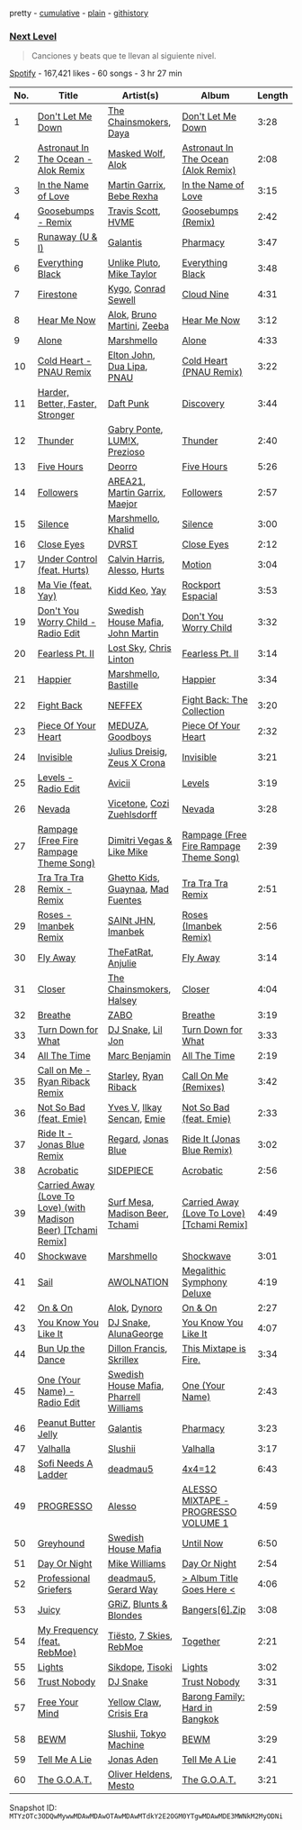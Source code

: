 pretty - [cumulative](/playlists/cumulative/37i9dQZF1DWUyj0bHlj8N3.md) - [plain](/playlists/plain/37i9dQZF1DWUyj0bHlj8N3) - [githistory](https://github.githistory.xyz/mackorone/spotify-playlist-archive/blob/main/playlists/plain/37i9dQZF1DWUyj0bHlj8N3)

### [Next Level](https://open.spotify.com/playlist/37i9dQZF1DWUyj0bHlj8N3)

> Canciones y beats que te llevan al siguiente nivel.

[Spotify](https://open.spotify.com/user/spotify) - 167,421 likes - 60 songs - 3 hr 27 min

| No. | Title | Artist(s) | Album | Length |
|---|---|---|---|---|
| 1 | [Don't Let Me Down](https://open.spotify.com/track/1i1fxkWeaMmKEB4T7zqbzK) | [The Chainsmokers](https://open.spotify.com/artist/69GGBxA162lTqCwzJG5jLp), [Daya](https://open.spotify.com/artist/6Dd3NScHWwnW6obMFbl1BH) | [Don't Let Me Down](https://open.spotify.com/album/2SByipSK8eZ2pasaIwwzhf) | 3:28 |
| 2 | [Astronaut In The Ocean \- Alok Remix](https://open.spotify.com/track/25dOYUvTT4wyw7r3vS37ca) | [Masked Wolf](https://open.spotify.com/artist/1uU7g3DNSbsu0QjSEqZtEd), [Alok](https://open.spotify.com/artist/0NGAZxHanS9e0iNHpR8f2W) | [Astronaut In The Ocean \(Alok Remix\)](https://open.spotify.com/album/3DMIESlogCaK0E3W0awobM) | 2:08 |
| 3 | [In the Name of Love](https://open.spotify.com/track/23L5CiUhw2jV1OIMwthR3S) | [Martin Garrix](https://open.spotify.com/artist/60d24wfXkVzDSfLS6hyCjZ), [Bebe Rexha](https://open.spotify.com/artist/64M6ah0SkkRsnPGtGiRAbb) | [In the Name of Love](https://open.spotify.com/album/1FOJ5IXGXe8dl0cXvCU6wK) | 3:15 |
| 4 | [Goosebumps \- Remix](https://open.spotify.com/track/5uEYRdEIh9Bo4fpjDd4Na9) | [Travis Scott](https://open.spotify.com/artist/0Y5tJX1MQlPlqiwlOH1tJY), [HVME](https://open.spotify.com/artist/2o08sCWF5yyo2G4DCiT7T9) | [Goosebumps \(Remix\)](https://open.spotify.com/album/3SdFuYwyWoq7kuaHdTDcyD) | 2:42 |
| 5 | [Runaway \(U & I\)](https://open.spotify.com/track/46lFttIf5hnUZMGvjK0Wxo) | [Galantis](https://open.spotify.com/artist/4sTQVOfp9vEMCemLw50sbu) | [Pharmacy](https://open.spotify.com/album/4QcXq4vTVN7dFb7bZa9jG2) | 3:47 |
| 6 | [Everything Black](https://open.spotify.com/track/3UEnF6y5tyHVtMzldS3svp) | [Unlike Pluto](https://open.spotify.com/artist/4zjO8Jhi2pciJJzd8Q6rga), [Mike Taylor](https://open.spotify.com/artist/30ejUciK31BCg0IVCbt1dW) | [Everything Black](https://open.spotify.com/album/65QMh46zprwhLoYR9vOlVz) | 3:48 |
| 7 | [Firestone](https://open.spotify.com/track/1I8tHoNBFTuoJAlh4hfVVE) | [Kygo](https://open.spotify.com/artist/23fqKkggKUBHNkbKtXEls4), [Conrad Sewell](https://open.spotify.com/artist/1rw8ZTLnDHd74TWDDukjVi) | [Cloud Nine](https://open.spotify.com/album/0uMIzWh1uEpHEBell4rlF8) | 4:31 |
| 8 | [Hear Me Now](https://open.spotify.com/track/6OnYQKTc5fbSGbIpaH4KxL) | [Alok](https://open.spotify.com/artist/0NGAZxHanS9e0iNHpR8f2W), [Bruno Martini](https://open.spotify.com/artist/5veVxxPm1vzgi6pO2iVA8L), [Zeeba](https://open.spotify.com/artist/7qPLO2XOUaRrRxkvLZ3AEK) | [Hear Me Now](https://open.spotify.com/album/5ev8miwRafJ3DeXNaAVzBZ) | 3:12 |
| 9 | [Alone](https://open.spotify.com/track/3MEYFivt6bilQ9q9mFWZ4g) | [Marshmello](https://open.spotify.com/artist/64KEffDW9EtZ1y2vBYgq8T) | [Alone](https://open.spotify.com/album/7ePC9qS9mSOTY9E0YPP6yg) | 4:33 |
| 10 | [Cold Heart \- PNAU Remix](https://open.spotify.com/track/6zSpb8dQRaw0M1dK8PBwQz) | [Elton John](https://open.spotify.com/artist/3PhoLpVuITZKcymswpck5b), [Dua Lipa](https://open.spotify.com/artist/6M2wZ9GZgrQXHCFfjv46we), [PNAU](https://open.spotify.com/artist/6n28c9qs9hNGriNa72b26u) | [Cold Heart \(PNAU Remix\)](https://open.spotify.com/album/5D8Rdb09BkmHscEGSWAlA6) | 3:22 |
| 11 | [Harder, Better, Faster, Stronger](https://open.spotify.com/track/5W3cjX2J3tjhG8zb6u0qHn) | [Daft Punk](https://open.spotify.com/artist/4tZwfgrHOc3mvqYlEYSvVi) | [Discovery](https://open.spotify.com/album/2noRn2Aes5aoNVsU6iWThc) | 3:44 |
| 12 | [Thunder](https://open.spotify.com/track/2USlegnFJLrVLpoVfPimKB) | [Gabry Ponte](https://open.spotify.com/artist/5ENS85nZShljwNgg4wFD7D), [LUM!X](https://open.spotify.com/artist/0TKFPt9w0AAEnhB9bd0pLy), [Prezioso](https://open.spotify.com/artist/3iMzbvXlgNUpoFccD60bvr) | [Thunder](https://open.spotify.com/album/35Q09Y0b7ZxOoCdF7sBiGf) | 2:40 |
| 13 | [Five Hours](https://open.spotify.com/track/6r7FXNO57mlZCBY6PXcZZT) | [Deorro](https://open.spotify.com/artist/6VD4UEUPvtsemqD3mmTqCR) | [Five Hours](https://open.spotify.com/album/3hM67HrtJ55aUC5TGt66Za) | 5:26 |
| 14 | [Followers](https://open.spotify.com/track/5sPoju3oZHg9Wq5KXxBH3a) | [AREA21](https://open.spotify.com/artist/76YIoWHp3Ri3q1ocOPtFzp), [Martin Garrix](https://open.spotify.com/artist/60d24wfXkVzDSfLS6hyCjZ), [Maejor](https://open.spotify.com/artist/3XcCT5MPlQPWFTJyzXbfuX) | [Followers](https://open.spotify.com/album/3YRKOtLYysmk04YlzvpnU3) | 2:57 |
| 15 | [Silence](https://open.spotify.com/track/7vGuf3Y35N4wmASOKLUVVU) | [Marshmello](https://open.spotify.com/artist/64KEffDW9EtZ1y2vBYgq8T), [Khalid](https://open.spotify.com/artist/6LuN9FCkKOj5PcnpouEgny) | [Silence](https://open.spotify.com/album/2bw00gRKNKbTFOqCkohbSh) | 3:00 |
| 16 | [Close Eyes](https://open.spotify.com/track/3CLSHJv5aUROAN2vfOyCOh) | [DVRST](https://open.spotify.com/artist/0XFgyr4jwM0MGeZZW0VzA5) | [Close Eyes](https://open.spotify.com/album/3G0b8ob9anYQl8a1t3GpOF) | 2:12 |
| 17 | [Under Control \(feat\. Hurts\)](https://open.spotify.com/track/4J7CKHCF3mdL4diUsmW8lq) | [Calvin Harris](https://open.spotify.com/artist/7CajNmpbOovFoOoasH2HaY), [Alesso](https://open.spotify.com/artist/4AVFqumd2ogHFlRbKIjp1t), [Hurts](https://open.spotify.com/artist/3w4VAlllkAWI6m0AV0Gn6a) | [Motion](https://open.spotify.com/album/48zisMeiXniWLzOQghbPqS) | 3:04 |
| 18 | [Ma Vie \(feat\. Yay\)](https://open.spotify.com/track/6UU24wuWgGwuSBAxDH866Z) | [Kidd Keo](https://open.spotify.com/artist/0VZrPa7mWAYXH4CwmYk8Km), [Yay](https://open.spotify.com/artist/65UC5VKwU4vBSBSHckQd5l) | [Rockport Espacial](https://open.spotify.com/album/1RHKamkIrSEQAIUfsbYXvB) | 3:53 |
| 19 | [Don't You Worry Child \- Radio Edit](https://open.spotify.com/track/2V65y3PX4DkRhy1djlxd9p) | [Swedish House Mafia](https://open.spotify.com/artist/1h6Cn3P4NGzXbaXidqURXs), [John Martin](https://open.spotify.com/artist/2auikkNYqigWStoHWK1Grq) | [Don't You Worry Child](https://open.spotify.com/album/3RKhRsifs4RWrqvWV1YpPY) | 3:32 |
| 20 | [Fearless Pt\. II](https://open.spotify.com/track/4VZH6OfxPy1nNE7KbtVKyK) | [Lost Sky](https://open.spotify.com/artist/157L8iTHgbdrKVxdQEXluh), [Chris Linton](https://open.spotify.com/artist/5Wpn7BDRJ8oq7CcF1EufWI) | [Fearless Pt\. II](https://open.spotify.com/album/1EfxWO4kPvf4d2Nj6HCL3D) | 3:14 |
| 21 | [Happier](https://open.spotify.com/track/2dpaYNEQHiRxtZbfNsse99) | [Marshmello](https://open.spotify.com/artist/64KEffDW9EtZ1y2vBYgq8T), [Bastille](https://open.spotify.com/artist/7EQ0qTo7fWT7DPxmxtSYEc) | [Happier](https://open.spotify.com/album/78EicdHZr5XBWD7llEZ1Jh) | 3:34 |
| 22 | [Fight Back](https://open.spotify.com/track/6KigD0mlF4VGDYiSEzAyYw) | [NEFFEX](https://open.spotify.com/artist/3z97WMRi731dCvKklIf2X6) | [Fight Back: The Collection](https://open.spotify.com/album/5DkR7Wn2rUWY5Hw9csN0ui) | 3:20 |
| 23 | [Piece Of Your Heart](https://open.spotify.com/track/5p1ex0pXv6jSPJ6QbumQpD) | [MEDUZA](https://open.spotify.com/artist/0xRXCcSX89eobfrshSVdyu), [Goodboys](https://open.spotify.com/artist/2nm38smINjms1LtczR0Cei) | [Piece Of Your Heart](https://open.spotify.com/album/0agqVZjOqVtqHkq3pTFPXb) | 2:32 |
| 24 | [Invisible](https://open.spotify.com/track/2BgagqJWYfrKPhz3f5V0Sw) | [Julius Dreisig](https://open.spotify.com/artist/72fdBvuHxCR7PLvj0osbhR), [Zeus X Crona](https://open.spotify.com/artist/6uzCPyGMlp97ATH1yQYNNq) | [Invisible](https://open.spotify.com/album/1aFmxF4v2F31uUWcySqV0Y) | 3:21 |
| 25 | [Levels \- Radio Edit](https://open.spotify.com/track/0JhKJg5ejeQ8jq89UQtnw8) | [Avicii](https://open.spotify.com/artist/1vCWHaC5f2uS3yhpwWbIA6) | [Levels](https://open.spotify.com/album/4mkvtXQd6rD7zuAHhexEvb) | 3:19 |
| 26 | [Nevada](https://open.spotify.com/track/02shCNmb6IvgB5jLqKjtkK) | [Vicetone](https://open.spotify.com/artist/0daugAjUgbJSqdlyYNwIbT), [Cozi Zuehlsdorff](https://open.spotify.com/artist/5wMfct6VVvaVQ8xGCXxIUa) | [Nevada](https://open.spotify.com/album/35waq1Bkgy11OjZNGuk9Gj) | 3:28 |
| 27 | [Rampage \(Free Fire Rampage Theme Song\)](https://open.spotify.com/track/4XMf6BjWH7Pme8eY4yyEZE) | [Dimitri Vegas & Like Mike](https://open.spotify.com/artist/73jBynjsVtofjRpdpRAJGk) | [Rampage \(Free Fire Rampage Theme Song\)](https://open.spotify.com/album/4nTGQqcsqWjwt2dpUEOrUb) | 2:39 |
| 28 | [Tra Tra Tra Remix \- Remix](https://open.spotify.com/track/4YqCBC4FwzGXuhixt5cgmm) | [Ghetto Kids](https://open.spotify.com/artist/6XvKTz2XRPwlry0UdjqoKq), [Guaynaa](https://open.spotify.com/artist/0BqURncJM5B1BBu7UM51eq), [Mad Fuentes](https://open.spotify.com/artist/6fzh7nbhTUmqHUlx7a6DFW) | [Tra Tra Tra Remix](https://open.spotify.com/album/4TntWxJmNQSZJGcj3ewRBc) | 2:51 |
| 29 | [Roses \- Imanbek Remix](https://open.spotify.com/track/24Yi9hE78yPEbZ4kxyoXAI) | [SAINt JHN](https://open.spotify.com/artist/0H39MdGGX6dbnnQPt6NQkZ), [Imanbek](https://open.spotify.com/artist/5rGrDvrLOV2VV8SCFVGWlj) | [Roses \(Imanbek Remix\)](https://open.spotify.com/album/3GqSdhWjmMypMwPLtzoFYs) | 2:56 |
| 30 | [Fly Away](https://open.spotify.com/track/0hTrQoqDmFnA4S1PC265e1) | [TheFatRat](https://open.spotify.com/artist/3OKg7YbOIatODzkRIbLJR4), [Anjulie](https://open.spotify.com/artist/4DTbdShHu2RPYEEMUp2XWV) | [Fly Away](https://open.spotify.com/album/0F7ftNMhjvUDyDpWklGStR) | 3:14 |
| 31 | [Closer](https://open.spotify.com/track/7BKLCZ1jbUBVqRi2FVlTVw) | [The Chainsmokers](https://open.spotify.com/artist/69GGBxA162lTqCwzJG5jLp), [Halsey](https://open.spotify.com/artist/26VFTg2z8YR0cCuwLzESi2) | [Closer](https://open.spotify.com/album/0rSLgV8p5FzfnqlEk4GzxE) | 4:04 |
| 32 | [Breathe](https://open.spotify.com/track/1ME8Thb5mDmBYTI3I5f3uJ) | [ZABO](https://open.spotify.com/artist/19zQevA415Jm6ThEtIwVIb) | [Breathe](https://open.spotify.com/album/5qiwejbPXY26hyUEZe6k5f) | 3:19 |
| 33 | [Turn Down for What](https://open.spotify.com/track/67awxiNHNyjMXhVgsHuIrs) | [DJ Snake](https://open.spotify.com/artist/540vIaP2JwjQb9dm3aArA4), [Lil Jon](https://open.spotify.com/artist/7sfl4Xt5KmfyDs2T3SVSMK) | [Turn Down for What](https://open.spotify.com/album/3zo0Hxh9rjJsdw2JAKReE3) | 3:33 |
| 34 | [All The Time](https://open.spotify.com/track/5UA6rAsMTn0okgp95isGrl) | [Marc Benjamin](https://open.spotify.com/artist/05KjvP5zdwtEIgEazqblZw) | [All The Time](https://open.spotify.com/album/67Ulp5KinPqy6RBWgS3hO7) | 2:19 |
| 35 | [Call on Me \- Ryan Riback Remix](https://open.spotify.com/track/2L6orAlH8tBhiFTumIfMyF) | [Starley](https://open.spotify.com/artist/02A3cEvlLLCbIMVDrK2GHV), [Ryan Riback](https://open.spotify.com/artist/33JQK4UoS2aMPYBfdB5Ftt) | [Call On Me \(Remixes\)](https://open.spotify.com/album/5G7go9EeotMk9RfLETBDgJ) | 3:42 |
| 36 | [Not So Bad \(feat\. Emie\)](https://open.spotify.com/track/1XFHbzTikXks9CsMq4v8Q3) | [Yves V](https://open.spotify.com/artist/47BEc2RoW53owMyxacXWdV), [Ilkay Sencan](https://open.spotify.com/artist/5deLgmgAEgy8UHOfJ9Dj8w), [Emie](https://open.spotify.com/artist/7vMDKdgSZ2Scn4uzFdTDyZ) | [Not So Bad \(feat\. Emie\)](https://open.spotify.com/album/3MWQeRDPrBYvDLYIpILm9I) | 2:33 |
| 37 | [Ride It \- Jonas Blue Remix](https://open.spotify.com/track/2ONRkpOJ6X91GMXMthtT0M) | [Regard](https://open.spotify.com/artist/4ofCBoyEiGSePFAG500xev), [Jonas Blue](https://open.spotify.com/artist/1HBjj22wzbscIZ9sEb5dyf) | [Ride It \(Jonas Blue Remix\)](https://open.spotify.com/album/6DPGJNJf9crOOe2pyRjF6S) | 3:02 |
| 38 | [Acrobatic](https://open.spotify.com/track/2ZDssPiWL5pxRB03Ll9WWy) | [SIDEPIECE](https://open.spotify.com/artist/5czbzNZZfWpyFgZyfT3Mkk) | [Acrobatic](https://open.spotify.com/album/4WlE77ssw7RCSHNfbBPwoT) | 2:56 |
| 39 | [Carried Away \(Love To Love\) \(with Madison Beer\) \[Tchami Remix\]](https://open.spotify.com/track/4UWYz4VDyycuuyN2A9B2sY) | [Surf Mesa](https://open.spotify.com/artist/1lmU3giNF3CSbkVSQmLpHQ), [Madison Beer](https://open.spotify.com/artist/2kRfqPViCqYdSGhYSM9R0Q), [Tchami](https://open.spotify.com/artist/1KpCi9BOfviCVhmpI4G2sY) | [Carried Away \(Love To Love\) \[Tchami Remix\]](https://open.spotify.com/album/3jmkm8U4Fp8LX1qBH0nzmx) | 4:49 |
| 40 | [Shockwave](https://open.spotify.com/track/3sOGVdj5VPY6C2XImtlzj7) | [Marshmello](https://open.spotify.com/artist/64KEffDW9EtZ1y2vBYgq8T) | [Shockwave](https://open.spotify.com/album/6yXPyhVxt3PHBwkinPFn6I) | 3:01 |
| 41 | [Sail](https://open.spotify.com/track/5xhQChGGhKLWqBqX4XhtYE) | [AWOLNATION](https://open.spotify.com/artist/4njdEjTnLfcGImKZu1iSrz) | [Megalithic Symphony Deluxe](https://open.spotify.com/album/6dMfMvS3hyk3ZCl4yljEDD) | 4:19 |
| 42 | [On & On](https://open.spotify.com/track/7sYAS4CpbV90oSemgaEQat) | [Alok](https://open.spotify.com/artist/0NGAZxHanS9e0iNHpR8f2W), [Dynoro](https://open.spotify.com/artist/3v6Ji4uoWtKRkhuDUaxi9n) | [On & On](https://open.spotify.com/album/2a9AGivapFES2j2ElI3odn) | 2:27 |
| 43 | [You Know You Like It](https://open.spotify.com/track/57kR5SniQIbsbVoIjjOUDa) | [DJ Snake](https://open.spotify.com/artist/540vIaP2JwjQb9dm3aArA4), [AlunaGeorge](https://open.spotify.com/artist/2VAnyOxzJuSAj7XIuEOT38) | [You Know You Like It](https://open.spotify.com/album/6mQGo1a9mXHNUSJYwXi9Wd) | 4:07 |
| 44 | [Bun Up the Dance](https://open.spotify.com/track/2cgZfcnb639TaZhd1AU8iz) | [Dillon Francis](https://open.spotify.com/artist/5R3Hr2cnCCjt220Jmt2xLf), [Skrillex](https://open.spotify.com/artist/5he5w2lnU9x7JFhnwcekXX) | [This Mixtape is Fire.](https://open.spotify.com/album/5yscEifoZw3M3abIVCr8ed) | 3:34 |
| 45 | [One \(Your Name\) \- Radio Edit](https://open.spotify.com/track/1qZMPmpD1jDcOA7gZ6TCde) | [Swedish House Mafia](https://open.spotify.com/artist/1h6Cn3P4NGzXbaXidqURXs), [Pharrell Williams](https://open.spotify.com/artist/2RdwBSPQiwcmiDo9kixcl8) | [One \(Your Name\)](https://open.spotify.com/album/1yKTmOivL7YInhF7fnxF0C) | 2:43 |
| 46 | [Peanut Butter Jelly](https://open.spotify.com/track/3aIhJDHxr1kgTSnutJxPTH) | [Galantis](https://open.spotify.com/artist/4sTQVOfp9vEMCemLw50sbu) | [Pharmacy](https://open.spotify.com/album/4QcXq4vTVN7dFb7bZa9jG2) | 3:23 |
| 47 | [Valhalla](https://open.spotify.com/track/7dWef6DMTYxClvMzObXrE3) | [Slushii](https://open.spotify.com/artist/41rVuRHYAiH7ltBTHVR9We) | [Valhalla](https://open.spotify.com/album/010aOeZeXdgryXu1OKwIDc) | 3:17 |
| 48 | [Sofi Needs A Ladder](https://open.spotify.com/track/5pewxEBnMo72rY6pGH0HJz) | [deadmau5](https://open.spotify.com/artist/2CIMQHirSU0MQqyYHq0eOx) | [4x4=12](https://open.spotify.com/album/1rSvgtvNAFSl0AJt9NhJCU) | 6:43 |
| 49 | [PROGRESSO](https://open.spotify.com/track/2LLXE4cV9Fcusx2WiSIhwC) | [Alesso](https://open.spotify.com/artist/4AVFqumd2ogHFlRbKIjp1t) | [ALESSO MIXTAPE \- PROGRESSO VOLUME 1](https://open.spotify.com/album/3d0kltye1eEt6vbHZJSJVE) | 4:59 |
| 50 | [Greyhound](https://open.spotify.com/track/0VffaI2jwQknRrxpECYHsF) | [Swedish House Mafia](https://open.spotify.com/artist/1h6Cn3P4NGzXbaXidqURXs) | [Until Now](https://open.spotify.com/album/4ljisoNarj0BpQSMIEv88L) | 6:50 |
| 51 | [Day Or Night](https://open.spotify.com/track/2Y3P9IFAeNGH9qTZDp9N6W) | [Mike Williams](https://open.spotify.com/artist/3IpvVrP3VLhruTmnququq7) | [Day Or Night](https://open.spotify.com/album/3WCAbSvgGztK9VoqAY76ox) | 2:54 |
| 52 | [Professional Griefers](https://open.spotify.com/track/47WNjXohtA1A6gY2zTKZ91) | [deadmau5](https://open.spotify.com/artist/2CIMQHirSU0MQqyYHq0eOx), [Gerard Way](https://open.spotify.com/artist/4YZ5ECfbM2xSTSQTJGBbO5) | [> Album Title Goes Here <](https://open.spotify.com/album/5cpwmGEav9fYtQi33w0YTj) | 4:06 |
| 53 | [Juicy](https://open.spotify.com/track/7924NRevY7KfgupyhT6Xky) | [GRiZ](https://open.spotify.com/artist/25oLRSUjJk4YHNUsQXk7Ut), [Blunts & Blondes](https://open.spotify.com/artist/4XxIRZXk8xgrBmt0SNq7E3) | [Bangers\[6\].Zip](https://open.spotify.com/album/3djSUWm3m92BDIXUxg3Fii) | 3:08 |
| 54 | [My Frequency \(feat\. RebMoe\)](https://open.spotify.com/track/1y0UriJkdMdvlkWpjaI6Vs) | [Tiësto](https://open.spotify.com/artist/2o5jDhtHVPhrJdv3cEQ99Z), [7 Skies](https://open.spotify.com/artist/2mmqhYDTD0weseyXUf1QJ5), [RebMoe](https://open.spotify.com/artist/1DNFG0VEHD2Vk5ESUEPuOM) | [Together](https://open.spotify.com/album/6jd8wvEoi6sCzP92Vt7CPZ) | 2:21 |
| 55 | [Lights](https://open.spotify.com/track/3UbrK7fK22T1dillpCXOrt) | [Sikdope](https://open.spotify.com/artist/3EXfNuPuR3OFEdlyoSutcG), [Tisoki](https://open.spotify.com/artist/0XW7mqhbaQnRtHmwfAVg64) | [Lights](https://open.spotify.com/album/7MY8dLwQWPCBvv0cel3IFu) | 3:02 |
| 56 | [Trust Nobody](https://open.spotify.com/track/08bDGEzsYd9ebCc7p23X4j) | [DJ Snake](https://open.spotify.com/artist/540vIaP2JwjQb9dm3aArA4) | [Trust Nobody](https://open.spotify.com/album/3wRs5NGdWArDIHoUw9UNMJ) | 3:31 |
| 57 | [Free Your Mind](https://open.spotify.com/track/25e71ooGwod2YnS3wDVVA2) | [Yellow Claw](https://open.spotify.com/artist/47z7ZrgFoBvVpCnElCE3Zh), [Crisis Era](https://open.spotify.com/artist/4G6enmlHQQ4ktgVMIR9op0) | [Barong Family: Hard in Bangkok](https://open.spotify.com/album/2cGt8h0hyRyMTg37DqXbds) | 2:59 |
| 58 | [BEWM](https://open.spotify.com/track/4FDhpB1sf9c3Cv6dfGObTh) | [Slushii](https://open.spotify.com/artist/41rVuRHYAiH7ltBTHVR9We), [Tokyo Machine](https://open.spotify.com/artist/3bwENxqj9nhaAI3fsAwmv9) | [BEWM](https://open.spotify.com/album/76a83pjMyieljU9SJ7Gfxv) | 3:29 |
| 59 | [Tell Me A Lie](https://open.spotify.com/track/4ccYRZ7WptUbPD3RZ0BhvP) | [Jonas Aden](https://open.spotify.com/artist/1qq5e02CcWNFqZMbmdrIcj) | [Tell Me A Lie](https://open.spotify.com/album/02NfjCu6aYB6k14uNchflD) | 2:41 |
| 60 | [The G.O.A.T.](https://open.spotify.com/track/1hUmqRBZpseNjByPAEW6AJ) | [Oliver Heldens](https://open.spotify.com/artist/5nki7yRhxgM509M5ADlN1p), [Mesto](https://open.spotify.com/artist/0RViEWnZO2VhmY4oI0PhF9) | [The G.O.A.T.](https://open.spotify.com/album/3WNP6JVlFZke5TwAToMtkh) | 3:21 |

Snapshot ID: `MTYzOTc3ODQwMywwMDAwMDAwOTAwMDAwMTdkY2E2OGM0YTgwMDAwMDE3MWNkM2MyODNi`
